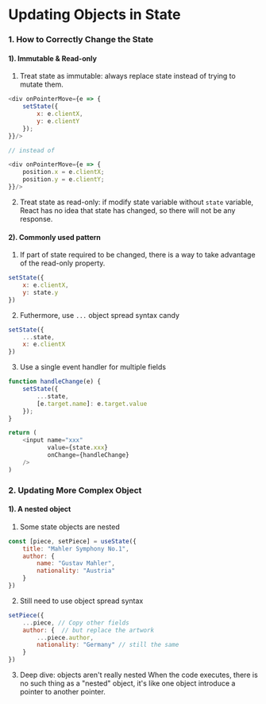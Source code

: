 # Updating Objects in State

### 1. How to Correctly Change the State

#### 1). Immutable & Read-only

1. Treat state as immutable: always replace state instead of trying to mutate them.

```js
<div onPointerMove={e => {
    setState({
        x: e.clientX,
        y: e.clientY
    });
}}/>

// instead of

<div onPointerMove={e => {
    position.x = e.clientX;
    position.y = e.clientY;
}}/>
```

2. Treat state as read-only: if modify state variable without `state` variable, React has no idea that state has
   changed, so there will not be any response.

#### 2). Commonly used pattern

1. If part of state required to be changed, there is a way to take advantage of the read-only property.

```js
setState({
    x: e.clientX,
    y: state.y
})
```

2. Futhermore, use `...` object spread syntax candy

```js
setState({
    ...state,
    x: e.clientX
})
```

3. Use a single event handler for multiple fields

```js
function handleChange(e) {
    setState({
        ...state,
        [e.target.name]: e.target.value
    });
}

return (
    <input name="xxx"
           value={state.xxx}
           onChange={handleChange}
    />
)
```

### 2. Updating More Complex Object

#### 1). A nested object

1. Some state objects are nested

```js
const [piece, setPiece] = useState({
    title: "Mahler Symphony No.1",
    author: {
        name: "Gustav Mahler",
        nationality: "Austria"
    }
})
```

2. Still need to use object spread syntax

```js
setPiece({
    ...piece, // Copy other fields
    author: {  // but replace the artwork
        ...piece.author,
        nationality: "Germany" // still the same
    }
})
```

3. Deep dive: objects aren't really nested
When the code executes, there is no such thing as a "nested" object, it's like one object introduce a pointer to
another pointer.





